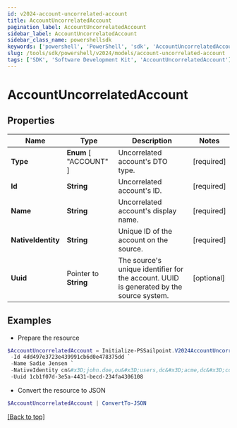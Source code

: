 ```yaml
---
id: v2024-account-uncorrelated-account
title: AccountUncorrelatedAccount
pagination_label: AccountUncorrelatedAccount
sidebar_label: AccountUncorrelatedAccount
sidebar_class_name: powershellsdk
keywords: ['powershell', 'PowerShell', 'sdk', 'AccountUncorrelatedAccount'] 
slug: /tools/sdk/powershell/v2024/models/account-uncorrelated-account
tags: ['SDK', 'Software Development Kit', 'AccountUncorrelatedAccount']
---
```



# AccountUncorrelatedAccount

## Properties

Name | Type | Description | Notes
------------ | ------------- | ------------- | -------------
**Type** |   **Enum** [  "ACCOUNT" ] | Uncorrelated account's DTO type. | [required]
**Id** |  **String** | Uncorrelated account's ID. | [required]
**Name** |  **String** | Uncorrelated account's display name. | [required]
**NativeIdentity** |  **String** | Unique ID of the account on the source. | [required]
**Uuid** |  Pointer to **String** | The source's unique identifier for the account. UUID is generated by the source system. | [optional] 

## Examples

- Prepare the resource
```powershell
$AccountUncorrelatedAccount = Initialize-PSSailpoint.V2024AccountUncorrelatedAccount  -Type ACCOUNT `
 -Id 4dd497e3723e439991cb6d0e478375dd `
 -Name Sadie Jensen `
 -NativeIdentity cn&#x3D;john.doe,ou&#x3D;users,dc&#x3D;acme,dc&#x3D;com `
 -Uuid 1cb1f07d-3e5a-4431-becd-234fa4306108
```

- Convert the resource to JSON
```powershell
$AccountUncorrelatedAccount | ConvertTo-JSON
```


[[Back to top]](#) 


